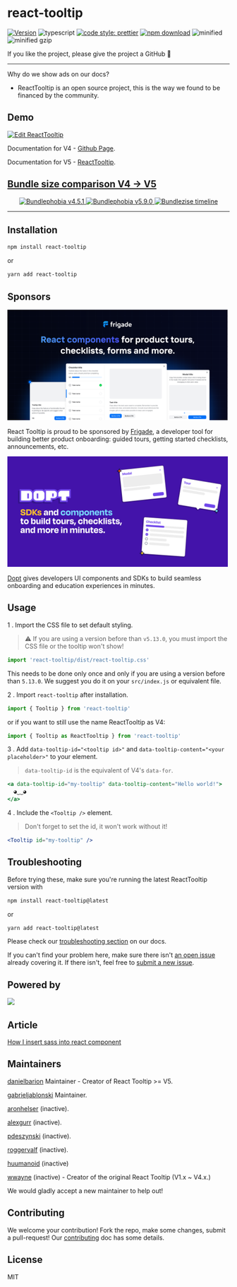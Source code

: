 # react-tooltip

[![Version](http://img.shields.io/npm/v/react-tooltip.svg)](https://www.npmjs.org/package/react-tooltip)
![typescript](https://badgen.net/badge/icon/typescript?icon=typescript&label)
[![code style: prettier](https://img.shields.io/badge/code_style-prettier-ff69b4.svg)](https://github.com/prettier/prettier)
[![npm download][download-image]][download-url]
![minified](https://badgen.net/bundlephobia/min/react-tooltip)
![minified gzip](https://badgen.net/bundlephobia/minzip/react-tooltip)

<!-- ![last commit](https://badgen.net/github/last-commit/reacttooltip/react-tooltip) -->

[download-image]: https://img.shields.io/npm/dm/react-tooltip.svg?style=flat-square
[download-url]: https://npmjs.org/package/react-tooltip

If you like the project, please give the project a GitHub 🌟

---

Why do we show ads on our docs?

- ReactTooltip is an open source project, this is the way we found to be financed by the community.

## Demo

[![Edit ReactTooltip](https://codesandbox.io/static/img/play-codesandbox.svg)](https://codesandbox.io/s/gallant-leftpad-8kvtn7?file=/src/App.js)

Documentation for V4 - [Github Page](https://reacttooltip.github.io/react-tooltip/).

Documentation for V5 - [ReactTooltip](https://react-tooltip.com/docs/getting-started).

## [Bundle size comparison V4 -> V5](https://bundlephobia.com/package/react-tooltip)

<p align="center">
  <a href="https://bundlephobia.com/package/react-tooltip@4.5.1">
    <img alt="Bundlephobia v4.5.1" style="height: 250px" src="https://user-images.githubusercontent.com/21102974/222977995-a5ae7c12-e945-454e-ad96-5c73b76a88a0.png" />
  </a>
  <a href="https://bundlephobia.com/package/react-tooltip@5.9.0">
    <img alt="Bundlephobia v5.9.0" style="height: 250px" src="https://user-images.githubusercontent.com/21102974/222977970-8574434d-77de-4aa3-b8ad-a2b8924d75a4.png" />
  </a>
  <a href="https://bundlephobia.com/package/react-tooltip@4.5.1">
    <img alt="Bundlezise timeline" style="height: 250px" src="https://user-images.githubusercontent.com/21102974/222978188-f6db8679-da69-4da7-9c0d-b6fde8bd9517.png" />
  </a>
</p>

---

## Installation

```sh
npm install react-tooltip
```

or

```sh
yarn add react-tooltip
```

## Sponsors

<a href="https://frigade.com/?source=react-tooltip">
  <img alt="Frigade" style="height: 250px" src="docs/static/img/sponsors/frigade.png" />
</a>

React Tooltip is proud to be sponsored by [Frigade](https://frigade.com/?source=react-tooltip), a developer tool for building better product onboarding: guided tours, getting started checklists, announcements, etc.

<a href="https://dopt.com/?source=react-tooltip">
  <img alt="Dopt" style="height: 250px" src="docs/static/img/sponsors/dopt.png" />
</a>

[Dopt](https://dopt.com/?source=react-tooltip) gives developers UI components and SDKs to build seamless onboarding and education experiences in minutes.

## Usage

1 . Import the CSS file to set default styling.

> :warning: If you are using a version before than `v5.13.0`, you must import the CSS file or the tooltip won't show!

```js
import 'react-tooltip/dist/react-tooltip.css'
```

This needs to be done only once and only if you are using a version before than `5.13.0`. We suggest you do it on your `src/index.js` or equivalent file.

2 . Import `react-tooltip` after installation.

```js
import { Tooltip } from 'react-tooltip'
```

or if you want to still use the name ReactTooltip as V4:

```js
import { Tooltip as ReactTooltip } from 'react-tooltip'
```

3 . Add `data-tooltip-id="<tooltip id>"` and `data-tooltip-content="<your placeholder>"` to your element.

> `data-tooltip-id` is the equivalent of V4's `data-for`.

```jsx
<a data-tooltip-id="my-tooltip" data-tooltip-content="Hello world!">
  ◕‿‿◕
</a>
```

4 . Include the `<Tooltip />` element.

> Don't forget to set the id, it won't work without it!

```jsx
<Tooltip id="my-tooltip" />
```

## Troubleshooting

Before trying these, make sure you're running the latest ReactTooltip version with

```sh
npm install react-tooltip@latest
```

or

```sh
yarn add react-tooltip@latest
```

Please check our [troubleshooting section](https://react-tooltip.com/docs/troubleshooting) on our docs.

If you can't find your problem here, make sure there isn't [an open issue](https://github.com/ReactTooltip/react-tooltip/issues) already covering it.
If there isn't, feel free to [submit a new issue](https://github.com/ReactTooltip/react-tooltip/issues/new/choose).

## Powered by

<p>
  <a href="https://www.digitalocean.com/?refcode=0813b3be1161&utm_campaign=Referral_Invite&utm_medium=Referral_Program&utm_source=badge">
    <img src="https://opensource.nyc3.cdn.digitaloceanspaces.com/attribution/assets/PoweredByDO/DO_Powered_by_Badge_blue.svg" width="201px">
  </a>
</p>

## Article

[How I insert sass into react component](https://medium.com/@wwayne_me/how-i-insert-sass-into-my-npm-react-component-b46b9811c226#.gi4hxu44a)

## Maintainers

[danielbarion](https://github.com/danielbarion) Maintainer - Creator of React Tooltip >= V5.

[gabrieljablonski](https://github.com/gabrieljablonski) Maintainer.

[aronhelser](https://github.com/aronhelser) (inactive).

[alexgurr](https://github.com/alexgurr) (inactive).

[pdeszynski](https://github.com/pdeszynski) (inactive).

[roggervalf](https://github.com/roggervalf) (inactive).

[huumanoid](https://github.com/huumanoid) (inactive)

[wwayne](https://github.com/wwayne) (inactive) - Creator of the original React Tooltip (V1.x ~ V4.x.)

We would gladly accept a new maintainer to help out!

## Contributing

We welcome your contribution! Fork the repo, make some changes, submit a pull-request! Our [contributing](CONTRIBUTION.md) doc has some details.

## License

MIT
